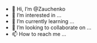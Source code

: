 - 👋 Hi, I’m @Zauchenko
- 👀 I’m interested in ...
- 🌱 I’m currently learning ...
- 💞️ I’m looking to collaborate on ...
- 📫 How to reach me ...

<!---
Zauchenko/Zauchenko is a ✨ special ✨ repository because its `README.md` (this file) appears on your GitHub profile.
You can click the Preview link to take a look at your changes.
--->
